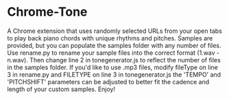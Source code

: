 # Chrome-Tone
A Chrome extension that uses randomly selected URLs from your open tabs to play back piano chords with unique rhythms and pitches.
Samples are provided, but you can populate the samples folder with any number of files. 
Use rename.py to rename your sample files into the correct format (1.wav - n.wav).
Then change line 2 in tonegenerator.js to reflect the number of files in the samples folder.
If you'd like to use .mp3 files, modify fileType on line 3 in rename.py and FILETYPE on line 3 in tonegenerator.js
the 'TEMPO' and 'PITCHSHIFT' parameters can be adjusted to better fit the cadence and length of your custom samples. 
Enjoy!